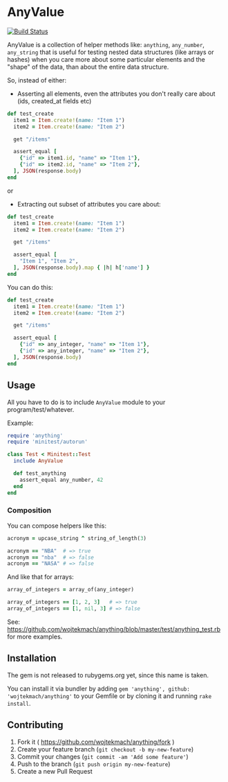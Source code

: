 # AnyValue

[![Build Status](https://travis-ci.org/wojtekmach/anything.svg)](https://travis-ci.org/wojtekmach/anything)

AnyValue is a collection of helper methods like: `anything`, `any_number`, `any_string` that is useful for testing nested data structures (like arrays or hashes) when you care more about some particular elements and the "shape" of the data, than about the entire data structure.

So, instead of either:

* Asserting all elements, even the attributes you don't really care about (ids, created_at fields etc)

```ruby
def test_create
  item1 = Item.create!(name: "Item 1")
  item2 = Item.create!(name: "Item 2")

  get "/items"

  assert_equal [
    {"id" => item1.id, "name" => "Item 1"},
    {"id" => item2.id, "name" => "Item 2"},
  ], JSON(response.body)
end
```

or

* Extracting out subset of attributes you care about:

```ruby
def test_create
  item1 = Item.create!(name: "Item 1")
  item2 = Item.create!(name: "Item 2")

  get "/items"

  assert_equal [
    "Item 1", "Item 2",
  ], JSON(response.body).map { |h| h['name'] }
end
```

You can do this:

```ruby
def test_create
  item1 = Item.create!(name: "Item 1")
  item2 = Item.create!(name: "Item 2")

  get "/items"

  assert_equal [
    {"id" => any_integer, "name" => "Item 1"},
    {"id" => any_integer, "name" => "Item 2"},
  ], JSON(response.body)
end
```

## Usage

All you have to do is to include `AnyValue` module to your program/test/whatever.

Example:

```ruby
require 'anything'
require 'minitest/autorun'

class Test < Minitest::Test
  include AnyValue

  def test_anything
    assert_equal any_number, 42
  end
end
```

### Composition

You can compose helpers like this:

```ruby
acronym = upcase_string ^ string_of_length(3)

acronym == "NBA"  # => true
acronym == "nba"  # => false
acronym == "NASA" # => false
```

And like that for arrays:

```ruby
array_of_integers = array_of(any_integer)

array_of_integers == [1, 2, 3]   # => true
array_of_integers == [1, nil, 3] # => false
```

See: https://github.com/wojtekmach/anything/blob/master/test/anything_test.rb for more examples.

## Installation

The gem is not released to rubygems.org yet, since this name is taken.

You can install it via bundler by adding `gem 'anything', github: 'wojtekmach/anything'` to your Gemfile or by cloning it and running `rake install`.

## Contributing

1. Fork it ( https://github.com/wojtekmach/anything/fork )
2. Create your feature branch (`git checkout -b my-new-feature`)
3. Commit your changes (`git commit -am 'Add some feature'`)
4. Push to the branch (`git push origin my-new-feature`)
5. Create a new Pull Request
